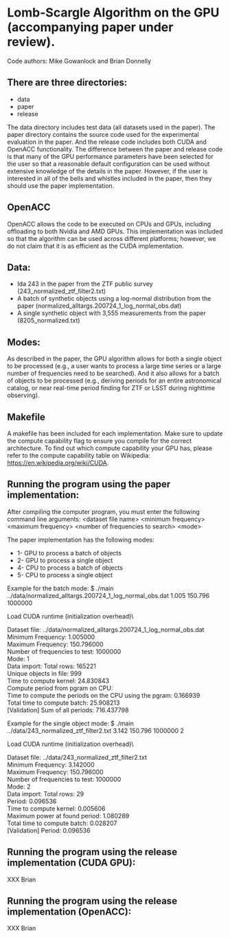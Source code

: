 # Lomb-Scargle Algorithm on the GPU (accompanying paper under review).

Code authors: Mike Gowanlock and Brian Donnelly

## There are three directories:
* data
* paper
* release

The data directory includes test data (all datasets used in the paper). The paper directory contains the source code used for the experimental evaluation in the paper. And the release code includes both CUDA and OpenACC functionality. The difference between the paper and release code is that many of the GPU performance parameters have been selected for the user so that a reasonable default configuration can be used without extensive knowledge of the details in the paper. However, if the user is interested in all of the bells and whistles included in the paper, then they should use the paper implementation.

## OpenACC
OpenACC allows the code to be executed on CPUs and GPUs, including offloading to both Nvidia and AMD GPUs. This implementation was included so that the algorithm can be used across different platforms; however, we do not claim that it is as efficient as the CUDA implementation.

## Data:
  * Ida 243 in the paper from the ZTF public survey (243_normalized_ztf_filter2.txt)
  * A batch of synthetic objects using a log-normal distribution from the paper (normalized_alltargs.200724_1_log_normal_obs.dat)
  * A single synthetic object with 3,555 measurements from the paper (8205_normalized.txt)

## Modes:
As described in the paper, the GPU algorithm allows for both a single object to be processed (e.g., a user wants to process a large time series or a large number of frequencies need to be searched). And it also allows for a batch of objects to be processed (e.g., deriving periods for an entire astronomical catalog, or near real-time period finding for ZTF or LSST during nighttime observing). 

## Makefile
A makefile has been included for each implementation. Make sure to update the compute capability flag to ensure you compile for the correct architecture. To find out which compute capability your GPU has, please refer to the compute capability table on Wikipedia: https://en.wikipedia.org/wiki/CUDA.

## Running the program using the paper implementation:
After compiling the computer program, you must enter the following command line arguments:
\<dataset file name\> \<minimum frequency\> \<maximum frequency\> \<number of frequencies to search\> \<mode\>
  
The paper implementation has the following modes:
* 1- GPU to process a batch of objects
* 2- GPU to process a single object
* 4- CPU to process a batch of objects
* 5- CPU to process a single object

Example for the batch mode:
$ ./main ../data/normalized_alltargs.200724_1_log_normal_obs.dat 1.005 150.796 1000000

Load CUDA runtime (initialization overhead)\

Dataset file: ../data/normalized_alltargs.200724_1_log_normal_obs.dat\
Minimum Frequency: 1.005000\
Maximum Frequency: 150.796000\
Number of frequencies to test: 1000000\
Mode: 1\
Data import: Total rows: 165221\
Unique objects in file: 999\
Time to compute kernel: 24.830843\
Compute period from pgram on CPU:\
Time to compute the periods on the CPU using the pgram: 0.166939\
Total time to compute batch: 25.908213\
[Validation] Sum of all periods: 716.437798


Example for the single object mode:
$ ./main ../data/243_normalized_ztf_filter2.txt 3.142 150.796 1000000 2

Load CUDA runtime (initialization overhead)\

Dataset file: ../data/243_normalized_ztf_filter2.txt\
Minimum Frequency: 3.142000\
Maximum Frequency: 150.796000\
Number of frequencies to test: 1000000\
Mode: 2\
Data import: Total rows: 29\
Period: 0.096536\
Time to compute kernel: 0.005606\
Maximum power at found period: 1.080289\
Total time to compute batch: 0.028207\
[Validation] Period: 0.096536

## Running the program using the release implementation (CUDA GPU):
XXX Brian

## Running the program using the release implementation (OpenACC):
XXX Brian
